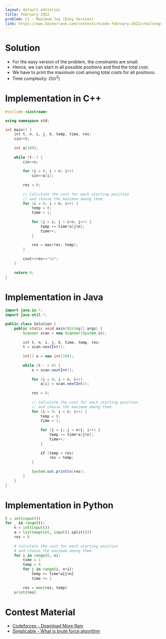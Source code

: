 ```yaml
---
layout: default-editorial
title: February 2022
problem: C1 - Maximum Joy (Easy Version)
link: https://www.hackerrank.com/contests/ncode-february-2022/challenges/c1-maximum-joy
---
```

# Solution

- For the easy version of the problem, the constraints are small.
- Hence, we can start in all possible positions and find the total cost.
- We have to print the maximum cost among total costs for all positions.
- Time complexity: $O(n^2)$

$$$$

# Implementation in C++

```cpp
#include <iostream>

using namespace std;

int main() {
    int t, n, i, j, k, temp, time, res;
    cin>>t;
    
    int a[100];
    
    while (t--) {
        cin>>n;
        
        for (i = 0; i < n; i++)
            cin>>a[i];
        
        res = 0;
        
        // Calculate the cost for each starting position
        // and choose the maximum among them
        for (i = 0; i < n; i++) {
            temp = 0;
            time = 1;
            
            for (j = i; j < i+n; j++) {
                temp += time*a[j%n];
                time++;
            }
            
            res = max(res, temp);
        }
        
        cout<<res<<"\n";
    }
    
    return 0;
}

```

$$$$

# Implementation in Java

```java
import java.io.*;
import java.util.*;

public class Solution {
    public static void main(String[] args) {
        Scanner scan = new Scanner(System.in);
        
        int t, n, i, j, k, time, temp, res;
        t = scan.nextInt();
        
        int[] a = new int[100];
        
        while (t-- > 0) {
            n = scan.nextInt();
            
            for (i = 0; i < n; i++)
                a[i] = scan.nextInt();
            
            res = 0;
            
            // Calculate the cost for each starting position
            // and choose the maximum among them
            for (i = 0; i < n; i++) {
                temp = 0;
                time = 1;
                
                for (j = i; j < n+i; j++) {
                    temp += time*a[j%n];
                    time++;
                }
                
                if (temp > res)
                    res = temp;
            }
            
            System.out.println(res);
        }
    }
}
```

$$$$

# Implementation in Python

```python
t = int(input())
for _ in range(t):
    n = int(input())
    a = list(map(int, input().split()))
    res = 0
    
    # Calculate the cost for each starting position
    # and choose the maximum among them
    for i in range(0, n):
        time = 1
        temp = 0
        for j in range(i, n+i):
            temp += time*a[j%n]
            time += 1
            
        res = max(res, temp)
    print(res)
```

$$$$

# Contest Material

- [Codeforces - Download More Ram](https://codeforces.com/problemset/problem/1629/A)
- [Simplicable - What is brute force algorithm](https://simplicable.com/new/brute-force)


